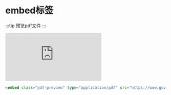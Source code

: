 # embed标签

:::tip
预览pdf文件
:::

<embed class="pdf-preview" type="application/pdf" src="https://www.gov.cn/zhengce/pdfFile/2023_PDF.pdf">

```html
<embed class="pdf-preview" type="application/pdf" src="https://www.gov.cn/zhengce/pdfFile/2023_PDF.pdf">
```